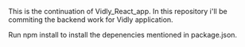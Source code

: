 This is the continuation of Vidly_React_app. In this repository i'll be commiting the backend work for Vidly application.

Run npm install to install the depenencies mentioned in package.json.
